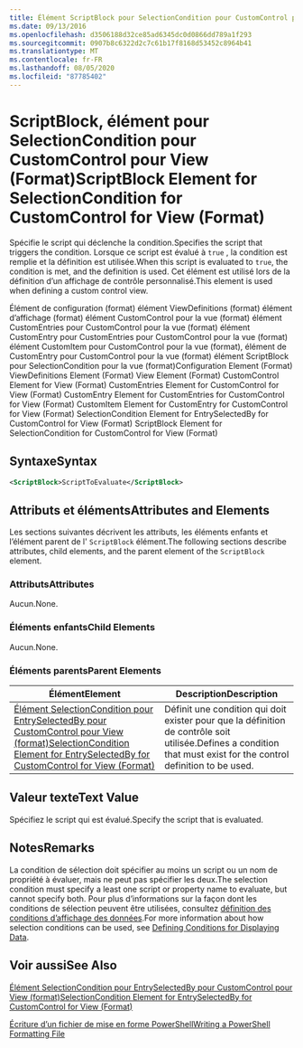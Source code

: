 ```yaml
---
title: Élément ScriptBlock pour SelectionCondition pour CustomControl pour View (format) | Microsoft Docs
ms.date: 09/13/2016
ms.openlocfilehash: d3506188d32ce85ad6345dc0d0866dd789a1f293
ms.sourcegitcommit: 0907b8c6322d2c7c61b17f8168d53452c8964b41
ms.translationtype: MT
ms.contentlocale: fr-FR
ms.lasthandoff: 08/05/2020
ms.locfileid: "87785402"
---
```

# <a name="scriptblock-element-for-selectioncondition-for-customcontrol-for-view-format"></a><span data-ttu-id="2a739-102">ScriptBlock, élément pour SelectionCondition pour CustomControl pour View (Format)</span><span class="sxs-lookup"><span data-stu-id="2a739-102">ScriptBlock Element for SelectionCondition for CustomControl for View (Format)</span></span>

<span data-ttu-id="2a739-103">Spécifie le script qui déclenche la condition.</span><span class="sxs-lookup"><span data-stu-id="2a739-103">Specifies the script that triggers the condition.</span></span> <span data-ttu-id="2a739-104">Lorsque ce script est évalué à `true` , la condition est remplie et la définition est utilisée.</span><span class="sxs-lookup"><span data-stu-id="2a739-104">When this script is evaluated to `true`, the condition is met, and the definition is used.</span></span> <span data-ttu-id="2a739-105">Cet élément est utilisé lors de la définition d’un affichage de contrôle personnalisé.</span><span class="sxs-lookup"><span data-stu-id="2a739-105">This element is used when defining a custom control view.</span></span>

<span data-ttu-id="2a739-106">Élément de configuration (format) élément ViewDefinitions (format) élément d’affichage (format) élément CustomControl pour la vue (format) élément CustomEntries pour CustomControl pour la vue (format) élément CustomEntry pour CustomEntries pour CustomControl pour la vue (format) élément CustomItem pour CustomControl pour la vue (format), élément de CustomEntry pour CustomControl pour la vue (format) élément ScriptBlock pour SelectionCondition pour la vue (format)</span><span class="sxs-lookup"><span data-stu-id="2a739-106">Configuration Element (Format) ViewDefinitions Element (Format) View Element (Format) CustomControl Element for View (Format) CustomEntries Element for CustomControl for View (Format) CustomEntry Element for CustomEntries for CustomControl for View (Format) CustomItem Element for CustomEntry for CustomControl for View (Format) SelectionCondition Element for EntrySelectedBy for CustomControl for View (Format) ScriptBlock Element for SelectionCondition for CustomControl for View (Format)</span></span>

## <a name="syntax"></a><span data-ttu-id="2a739-107">Syntaxe</span><span class="sxs-lookup"><span data-stu-id="2a739-107">Syntax</span></span>

```xml
<ScriptBlock>ScriptToEvaluate</ScriptBlock>
```

## <a name="attributes-and-elements"></a><span data-ttu-id="2a739-108">Attributs et éléments</span><span class="sxs-lookup"><span data-stu-id="2a739-108">Attributes and Elements</span></span>

<span data-ttu-id="2a739-109">Les sections suivantes décrivent les attributs, les éléments enfants et l’élément parent de l' `ScriptBlock` élément.</span><span class="sxs-lookup"><span data-stu-id="2a739-109">The following sections describe attributes, child elements, and the parent element of the `ScriptBlock` element.</span></span>

### <a name="attributes"></a><span data-ttu-id="2a739-110">Attributs</span><span class="sxs-lookup"><span data-stu-id="2a739-110">Attributes</span></span>

<span data-ttu-id="2a739-111">Aucun.</span><span class="sxs-lookup"><span data-stu-id="2a739-111">None.</span></span>

### <a name="child-elements"></a><span data-ttu-id="2a739-112">Éléments enfants</span><span class="sxs-lookup"><span data-stu-id="2a739-112">Child Elements</span></span>

<span data-ttu-id="2a739-113">Aucun.</span><span class="sxs-lookup"><span data-stu-id="2a739-113">None.</span></span>

### <a name="parent-elements"></a><span data-ttu-id="2a739-114">Éléments parents</span><span class="sxs-lookup"><span data-stu-id="2a739-114">Parent Elements</span></span>

|<span data-ttu-id="2a739-115">Élément</span><span class="sxs-lookup"><span data-stu-id="2a739-115">Element</span></span>|<span data-ttu-id="2a739-116">Description</span><span class="sxs-lookup"><span data-stu-id="2a739-116">Description</span></span>|
|-------------|-----------------|
|[<span data-ttu-id="2a739-117">Élément SelectionCondition pour EntrySelectedBy pour CustomControl pour View (format)</span><span class="sxs-lookup"><span data-stu-id="2a739-117">SelectionCondition Element for EntrySelectedBy for CustomControl for View (Format)</span></span>](./selectioncondition-element-for-entryselectedby-for-customcontrol-format.md)|<span data-ttu-id="2a739-118">Définit une condition qui doit exister pour que la définition de contrôle soit utilisée.</span><span class="sxs-lookup"><span data-stu-id="2a739-118">Defines a condition that must exist for the control definition to be used.</span></span>|

## <a name="text-value"></a><span data-ttu-id="2a739-119">Valeur texte</span><span class="sxs-lookup"><span data-stu-id="2a739-119">Text Value</span></span>

<span data-ttu-id="2a739-120">Spécifiez le script qui est évalué.</span><span class="sxs-lookup"><span data-stu-id="2a739-120">Specify the script that is evaluated.</span></span>

## <a name="remarks"></a><span data-ttu-id="2a739-121">Notes</span><span class="sxs-lookup"><span data-stu-id="2a739-121">Remarks</span></span>

<span data-ttu-id="2a739-122">La condition de sélection doit spécifier au moins un script ou un nom de propriété à évaluer, mais ne peut pas spécifier les deux.</span><span class="sxs-lookup"><span data-stu-id="2a739-122">The selection condition must specify a least one script or property name to evaluate, but cannot specify both.</span></span> <span data-ttu-id="2a739-123">Pour plus d’informations sur la façon dont les conditions de sélection peuvent être utilisées, consultez [définition des conditions d’affichage des données](./defining-conditions-for-displaying-data.md).</span><span class="sxs-lookup"><span data-stu-id="2a739-123">For more information about how selection conditions can be used, see [Defining Conditions for Displaying Data](./defining-conditions-for-displaying-data.md).</span></span>

## <a name="see-also"></a><span data-ttu-id="2a739-124">Voir aussi</span><span class="sxs-lookup"><span data-stu-id="2a739-124">See Also</span></span>

[<span data-ttu-id="2a739-125">Élément SelectionCondition pour EntrySelectedBy pour CustomControl pour View (format)</span><span class="sxs-lookup"><span data-stu-id="2a739-125">SelectionCondition Element for EntrySelectedBy for CustomControl for View (Format)</span></span>](./selectioncondition-element-for-entryselectedby-for-customcontrol-format.md)

[<span data-ttu-id="2a739-126">Écriture d’un fichier de mise en forme PowerShell</span><span class="sxs-lookup"><span data-stu-id="2a739-126">Writing a PowerShell Formatting File</span></span>](./writing-a-powershell-formatting-file.md)
